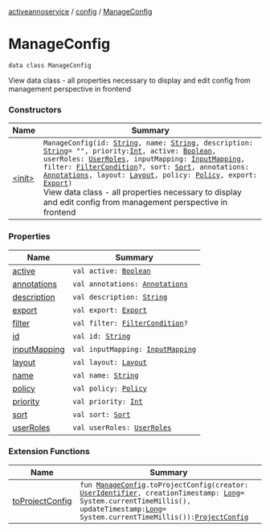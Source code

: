 [activeannoservice](../../index.md) / [config](../index.md) / [ManageConfig](./index.md)

# ManageConfig

`data class ManageConfig`

View data class - all properties necessary to display and edit config from management perspective in frontend

### Constructors

| Name | Summary |
|---|---|
| [&lt;init&gt;](-init-.md) | `ManageConfig(id: `[`String`](https://kotlinlang.org/api/latest/jvm/stdlib/kotlin/-string/index.html)`, name: `[`String`](https://kotlinlang.org/api/latest/jvm/stdlib/kotlin/-string/index.html)`, description: `[`String`](https://kotlinlang.org/api/latest/jvm/stdlib/kotlin/-string/index.html)` = "", priority: `[`Int`](https://kotlinlang.org/api/latest/jvm/stdlib/kotlin/-int/index.html)`, active: `[`Boolean`](https://kotlinlang.org/api/latest/jvm/stdlib/kotlin/-boolean/index.html)`, userRoles: `[`UserRoles`](../-user-roles/index.md)`, inputMapping: `[`InputMapping`](../-input-mapping/index.md)`, filter: `[`FilterCondition`](../-filter-condition/index.md)`?, sort: `[`Sort`](../-sort/index.md)`, annotations: `[`Annotations`](../-annotations/index.md)`, layout: `[`Layout`](../-layout/index.md)`, policy: `[`Policy`](../-policy/index.md)`, export: `[`Export`](../-export/index.md)`)`<br>View data class - all properties necessary to display and edit config from management perspective in frontend |

### Properties

| Name | Summary |
|---|---|
| [active](active.md) | `val active: `[`Boolean`](https://kotlinlang.org/api/latest/jvm/stdlib/kotlin/-boolean/index.html) |
| [annotations](annotations.md) | `val annotations: `[`Annotations`](../-annotations/index.md) |
| [description](description.md) | `val description: `[`String`](https://kotlinlang.org/api/latest/jvm/stdlib/kotlin/-string/index.html) |
| [export](export.md) | `val export: `[`Export`](../-export/index.md) |
| [filter](filter.md) | `val filter: `[`FilterCondition`](../-filter-condition/index.md)`?` |
| [id](id.md) | `val id: `[`String`](https://kotlinlang.org/api/latest/jvm/stdlib/kotlin/-string/index.html) |
| [inputMapping](input-mapping.md) | `val inputMapping: `[`InputMapping`](../-input-mapping/index.md) |
| [layout](layout.md) | `val layout: `[`Layout`](../-layout/index.md) |
| [name](name.md) | `val name: `[`String`](https://kotlinlang.org/api/latest/jvm/stdlib/kotlin/-string/index.html) |
| [policy](policy.md) | `val policy: `[`Policy`](../-policy/index.md) |
| [priority](priority.md) | `val priority: `[`Int`](https://kotlinlang.org/api/latest/jvm/stdlib/kotlin/-int/index.html) |
| [sort](sort.md) | `val sort: `[`Sort`](../-sort/index.md) |
| [userRoles](user-roles.md) | `val userRoles: `[`UserRoles`](../-user-roles/index.md) |

### Extension Functions

| Name | Summary |
|---|---|
| [toProjectConfig](../to-project-config.md) | `fun `[`ManageConfig`](./index.md)`.toProjectConfig(creator: `[`UserIdentifier`](../-user-identifier.md)`, creationTimestamp: `[`Long`](https://kotlinlang.org/api/latest/jvm/stdlib/kotlin/-long/index.html)` = System.currentTimeMillis(), updateTimestamp: `[`Long`](https://kotlinlang.org/api/latest/jvm/stdlib/kotlin/-long/index.html)` = System.currentTimeMillis()): `[`ProjectConfig`](../-project-config/index.md) |
